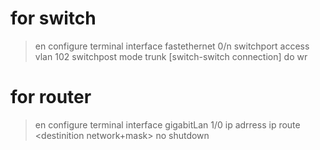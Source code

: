 # for switch

> en
> configure terminal
> interface fastethernet 0/n
> switchport access vlan 102
> switchpost mode trunk [switch-switch connection]
> do wr

# for router

> en
> configure terminal
> interface gigabitLan 1/0
> ip adrress <ip> <subnet mast>
> ip route <destinition network+mask> <next router ip>
> no shutdown
 